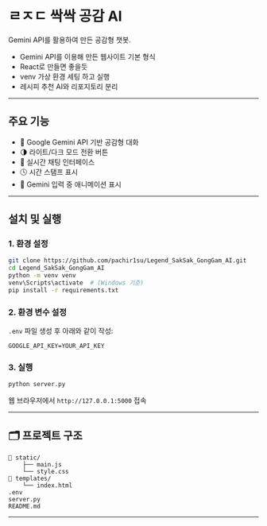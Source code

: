 # ㄹㅈㄷ 싹싹 공감 AI 

Gemini API를 활용하여 만든 공감형 챗봇. 

- Gemini API를 이용해 만든 웹사이트 기본 형식
- React로 만들면 좋을듯
- venv 가상 환경 세팅 하고 실행
- 레시피 추천 AI와 리포지토리 분리

---

## 주요 기능

- 🤖 Google Gemini API 기반 공감형 대화
- 🌗 라이트/다크 모드 전환 버튼
- 💬 실시간 채팅 인터페이스
- 🕓 시간 스탬프 표시
- 🔄 Gemini 입력 중 애니메이션 표시

---

## 설치 및 실행

### 1. 환경 설정
```bash
git clone https://github.com/pachir1su/Legend_SakSak_GongGam_AI.git
cd Legend_SakSak_GongGam_AI
python -m venv venv
venv\Scripts\activate  # (Windows 기준)
pip install -r requirements.txt
```

### 2. 환경 변수 설정

`.env` 파일 생성 후 아래와 같이 작성:

```
GOOGLE_API_KEY=YOUR_API_KEY
```

### 3. 실행
```bash
python server.py
```

웹 브라우저에서 `http://127.0.0.1:5000` 접속

---

## 🗂️ 프로젝트 구조

```
📁 static/
    ├── main.js
    └── style.css
📁 templates/
    └── index.html
.env
server.py
README.md
```

---
